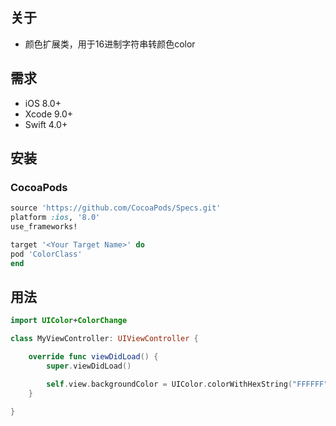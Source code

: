 ## 关于

- 颜色扩展类，用于16进制字符串转颜色color

## 需求

- iOS 8.0+
- Xcode 9.0+
- Swift 4.0+

## 安装

### CocoaPods

```ruby
source 'https://github.com/CocoaPods/Specs.git'
platform :ios, '8.0'
use_frameworks!

target '<Your Target Name>' do
pod 'ColorClass'
end
```
## 用法

```swift
import UIColor+ColorChange

class MyViewController: UIViewController {

    override func viewDidLoad() {
        super.viewDidLoad()

        self.view.backgroundColor = UIColor.colorWithHexString("FFFFFF")
    }

}
```
